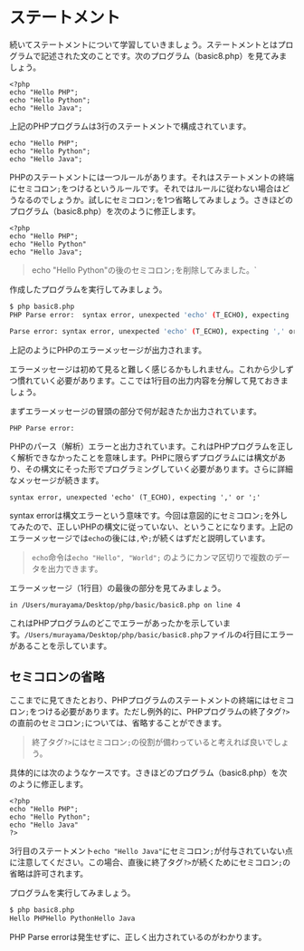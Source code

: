# ステートメント

続いてステートメントについて学習していきましょう。ステートメントとはプログラムで記述された文のことです。次のプログラム（basic8.php）を見てみましょう。

```
<?php
echo "Hello PHP";
echo "Hello Python";
echo "Hello Java";
```

上記のPHPプログラムは3行のステートメントで構成されています。

```
echo "Hello PHP";
echo "Hello Python";
echo "Hello Java";
```

PHPのステートメントには一つルールがあります。それはステートメントの終端にセミコロン`;`をつけるというルールです。それではルールに従わない場合はどうなるのでしょうか。試しにセミコロン`;`を1つ省略してみましょう。さきほどのプログラム（basic8.php）を次のように修正します。

```
<?php
echo "Hello PHP";
echo "Hello Python"
echo "Hello Java";
```

> echo "Hello Python"の後のセミコロン`;`を削除してみました。`


作成したプログラムを実行してみましょう。

```bash
$ php basic8.php
PHP Parse error:  syntax error, unexpected 'echo' (T_ECHO), expecting ',' or ';' in /Users/murayama/Desktop/php/basic/basic8.php on line 4

Parse error: syntax error, unexpected 'echo' (T_ECHO), expecting ',' or ';' in /Users/murayama/Desktop/php/basic/basic8.php on line 4
```

上記のようにPHPのエラーメッセージが出力されます。

エラーメッセージは初めて見ると難しく感じるかもしれません。これから少しずつ慣れていく必要があります。ここでは1行目の出力内容を分解して見ておきましょう。

まずエラーメッセージの冒頭の部分で何が起きたか出力されています。

```
PHP Parse error:  
```

PHPのパース（解析）エラーと出力されています。これはPHPプログラムを正しく解析できなかったことを意味します。PHPに限らずプログラムには構文があり、その構文にそった形でプログラミングしていく必要があります。さらに詳細なメッセージが続きます。

```
syntax error, unexpected 'echo' (T_ECHO), expecting ',' or ';'
```

syntax errorは構文エラーという意味です。今回は意図的にセミコロン`;`を外してみたので、正しいPHPの構文に従っていない、ということになります。上記のエラーメッセージでは`echo`の後には`,`や`;`が続くはずだと説明しています。

> `echo`命令は`echo "Hello", "World";` のようにカンマ区切りで複数のデータを出力できます。

エラーメッセージ（1行目）の最後の部分を見てみましょう。

```
in /Users/murayama/Desktop/php/basic/basic8.php on line 4
```

これはPHPプログラムのどこでエラーがあったかを示しています。`/Users/murayama/Desktop/php/basic/basic8.php`ファイルの`4`行目にエラーがあることを示しています。


## セミコロンの省略

ここまでに見てきたとおり、PHPプログラムのステートメントの終端にはセミコロン`;`をつける必要があります。ただし例外的に、PHPプログラムの終了タグ`?>`の直前のセミコロン`;`については、省略することができます。

> 終了タグ`?>`にはセミコロン`;`の役割が備わっていると考えれば良いでしょう。

具体的には次のようなケースです。さきほどのプログラム（basic8.php）を次のように修正します。

```
<?php
echo "Hello PHP";
echo "Hello Python";
echo "Hello Java"
?>
```

3行目のステートメント`echo "Hello Java"`にセミコロン`;`が付与されていない点に注意してください。この場合、直後に終了タグ`?>`が続くためにセミコロン`;`の省略は許可されます。

プログラムを実行してみましょう。

```bash
$ php basic8.php
Hello PHPHello PythonHello Java
```

PHP Parse errorは発生せずに、正しく出力されているのがわかります。

